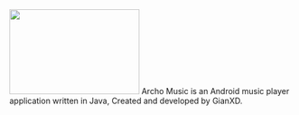 <img src="https://cdn.discordapp.com/attachments/803677887496060999/826646596430725160/ar_music_github_logo.png" width="230" height="150"/>
Archo Music is an Android music player application written in Java, Created and developed by GianXD.
